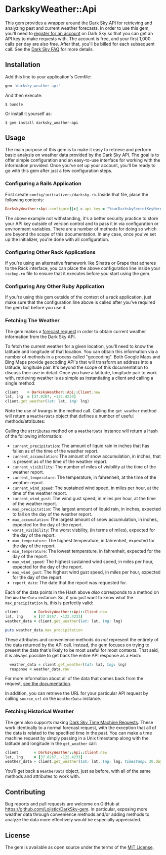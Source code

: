 # DarkskyWeather::Api

This gem provides a wrapper around the [Dark Sky API](https://darksky.net/dev) for retrieving and analyzing past and current weather forecasts. In order to use this gem, you'll need to [register for an account](https://darksky.net/dev/register) on Dark Sky so that you can get an API key to make requests with. The account is free, and your first 1,000 calls per day are also free. After that, you'll be billed for each subsequent call. See the [Dark Sky FAQ](https://darksky.net/dev/docs/faq) for more details.


## Installation

Add this line to your application's Gemfile:

```ruby
gem 'darksky_weather-api'
```

And then execute:

    $ bundle

Or install it yourself as:

    $ gem install darksky_weather-api

## Usage

The main purpose of this gem is to make it easy to retrieve and perform basic analysis on weather data provided by the Dark Sky API. The goal is to offer simple configuration and an easy-to-use interface for working with the information provided. Once you've set up your account, you'll be ready to go with this gem after just a few configuration steps.

### Configuring a Rails Application

First create `config/initializers/darksky.rb`. Inside that file, place the following contents:

```ruby
DarkskyWeather::Api.configure{|c| c.api_key = "YourDarkskySecretKeyHere" }
```

The above example not withstanding, it's a better security practice to store your API key outside of version control and to pass it in via configuration or environment variables. There are a number of methods for doing so which are beyond the scope of this documentation. In any case, once you've set up the initializer, you're done with all configuration.

### Configuring Other Rack Applications

If you're using an alternative framework like Sinatra or Grape that adheres to the Rack interface, you can place the above configuration line inside your `rackup.ru` file to ensure that it executes before you start using the gem.

### Configuring Any Other Ruby Application

If you're using this gem outside of the context of a rack application, just make sure that the configuration line above is called after you've required the gem but before you use it.

### Fetching The Weather

The gem makes a [forecast request](https://darksky.net/dev/docs#forecast-request) in order to obtain current weather information from the Dark Sky API.

To fetch the current weather for a given location, you'll need to know the latitude and longitude of that location. You can obtain this information via a number of methods in a process called "geocoding". Both Google Maps and Bing Maps provide geocoding API's that will transform an address into a latitude, longitude pair. It's beyond the scope of this documentation to discuss their use in detail. Once you have a latitude, longitude pair to work with, retrieving weather is as simple as instantiating a client and calling a single method:

```ruby
client    = DarkskyWeather::Api::Client.new
lat, lng  = [37.8267, -122.4233]
client.get_weather(lat: lat, lng: lng)
```

Note the use of kwargs in the method call. Calling the `get_weather` method will return a `WeatherData` object that defines a number of useful methods/attributes:

Calling the `attributes` method on a `WeatherData` instance will return a Hash of the following information:

* `current_precipitation`: The amount of liquid rain in inches that has fallen as of the time of the weather report.
* `current_accumulation`: The amount of snow accumulation, in inches, that is present as of the time of the weather report.
* `current_visibility`: The number of miles of visibility at the time of the weather report.
* `current_temperature`: The temperature, in fahrenheit, at the time of the weather report.
* `current_wind_speed`: The sustained wind speed, in miles per hour, at the time of the weather report.
* `current_wind_gust`: The wind gust speed, in miles per hour, at the time of the weather report.
* `max_precipitation`: The largest amount of liquid rain, in inches, expected to fall on the day of the weather report.
* `max_accumulation`: The largest amount of snow accumulation, in inches, expected for the day of the report.
* `worst_visibility`: The worst visbility, (in terms of miles), expected for the day of the report.
* `max_temperature`: The highest temperature, in fahrenheit, expected for the day of the report.
* `min_temperature`: The lowest temperature, in fahrenheit, expected for the day of the report.
* `max_wind_speed`: The highest sustained wind speed, in miles per hour, expected for the day of the report.
* `max_wind_gust`: The highest wind gust speed, in miles per hour, expected for the day of the report.
* `report_date`: The date that the report was requested for.

Each of the data points in the Hash above _also_ corresponds to a method on the `WeatherData` instance. So, if you just want to know what the `max_precipitation` is, this is perfectly valid:

```ruby
client       = DarkskyWeather::Api::Client.new
lat, lng     = [37.8267, -122.4233]
weather_data = client.get_weather(lat: lat, lng: lng)

puts weather_data.max_precipitation

```
These attributes and convenience methods do _not_ represent the entirety of the data returned by the API call. Instead, the gem focuses on trying to present the data that's likely to be most useful for most contexts. That said, it is always possible to get back the entire API response as a Hash:

```ruby
  weather_data = client.get_weather(lat: lat, lng: lng)
  response = weather_data.raw
```

For more information about all of the data that comes back from the request, [see the documentation](https://darksky.net/dev/docs).

In addition, you can retrieve the URL for your particular API request by calling `source_url` on the `WeatherData` instance.

### Fetching Historical Weather

The gem also supports making [Dark Sky Time Machine Requests](https://darksky.net/dev/docs#time-machine-request). These work identically to a normal forecast request, with the exception that all of the data is related to the specified time in the past. You can make a time machine request by simply passing in a Unix timestamp along with the latitude and longitude in the `get_weather` call:

```ruby
client       = DarkskyWeather::Api::Client.new
lat, lng     = [37.8267, -122.4233]
weather_data = client.get_weather(lat: lat, lng: lng, timestamp: 30.days.ago.to_i)
```

You'll get back a `WeatherData` object, just as before, with all of the same methods and attributes to work with.

## Contributing

Bug reports and pull requests are welcome on GitHub at https://github.com/Lojistic/DarkSky-gem. In particular, exposing more weather data through convenience methods and/or adding methods to analyze the data more effectively would be especially appreciated.

## License

The gem is available as open source under the terms of the [MIT License](https://opensource.org/licenses/MIT).
